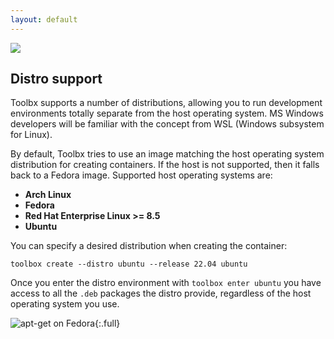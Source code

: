 ```yaml
---
layout: default
---
```


<picture class="full">
    <source srcset="../assets/distros-dark.gif" media="(prefers-color-scheme: dark)">
    <img src="../assets/distros.gif">
</picture>

## Distro support

Toolbx supports a number of distributions, allowing you to run development environments totally separate from the host operating system. MS Windows developers will be familiar with the concept from WSL (Windows subsystem for Linux).

By default, Toolbx tries to use an image matching the host operating system distribution for creating containers. If the host is not supported, then it falls back to a Fedora image. Supported host operating systems are:

* **Arch Linux**
* **Fedora**
* **Red Hat Enterprise Linux >= 8.5**
* **Ubuntu**

You can specify a desired distribution when creating the container:

```
toolbox create --distro ubuntu --release 22.04 ubuntu
```

Once you enter the distro environment with `toolbox enter ubuntu` you have access to all the `.deb` packages the distro provide, regardless of the host operating system you use.

![apt-get on Fedora](../assets/apt-get.png){:.full}